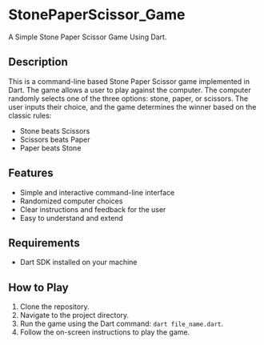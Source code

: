 # StonePaperScissor_Game
A Simple Stone Paper Scissor Game Using Dart.
## Description
This is a command-line based Stone Paper Scissor game implemented in Dart. The game allows a user to play against the computer. The computer randomly selects one of the three options: stone, paper, or scissors. The user inputs their choice, and the game determines the winner based on the classic rules:
- Stone beats Scissors
- Scissors beats Paper
- Paper beats Stone

## Features
- Simple and interactive command-line interface
- Randomized computer choices
- Clear instructions and feedback for the user
- Easy to understand and extend

## Requirements
- Dart SDK installed on your machine

## How to Play
1. Clone the repository.
2. Navigate to the project directory.
3. Run the game using the Dart command: `dart file_name.dart`.
4. Follow the on-screen instructions to play the game.
